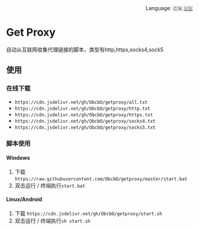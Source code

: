 <div align="right">
  Language:
  🇨🇳
  <a title="Chinese" href="/README_EN.md">🇺🇸</a>
</div>

# Get Proxy

自动从互联网收集代理链接的脚本，类型有http,https,socks4,sock5

## 使用

### 在线下载

- `https://cdn.jsdelivr.net/gh/ObcbO/getproxy/all.txt`
- `https://cdn.jsdelivr.net/gh/ObcbO/getproxy/http.txt`
- `https://cdn.jsdelivr.net/gh/ObcbO/getproxy/https.txt`
- `https://cdn.jsdelivr.net/gh/ObcbO/getproxy/socks4.txt`
- `https://cdn.jsdelivr.net/gh/ObcbO/getproxy/socks5.txt`

### 脚本使用

#### Windows

1. 下载 `https://raw.githubusercontent.com/ObcbO/getproxy/master/start.bat`
2. 双击运行 / 终端执行`start.bat`
   
#### Linux/Android

1. 下载 `https://cdn.jsdelivr.net/gh/ObcbO/getproxy/start.sh`
2. 双击运行 / 终端执行`sh start.sh`
